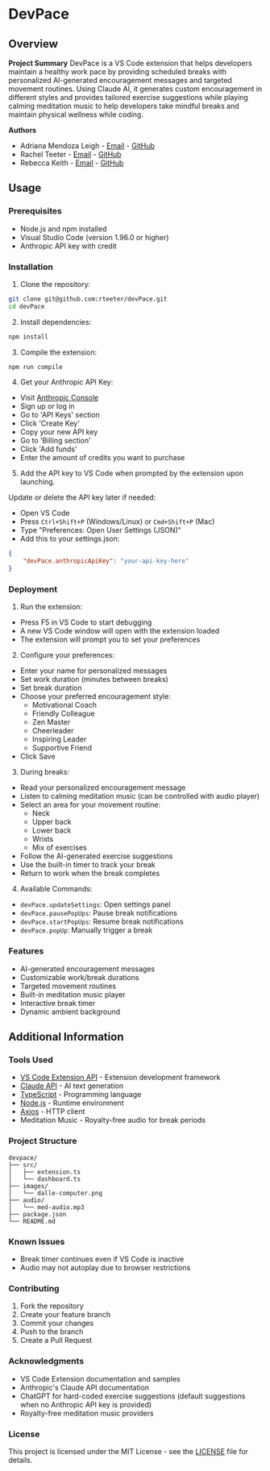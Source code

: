 # DevPace

## Overview

**Project Summary**
DevPace is a VS Code extension that helps developers maintain a healthy work pace by providing scheduled breaks with personalized AI-generated encouragement messages and targeted movement routines. Using Claude AI, it generates custom encouragement in different styles and provides tailored exercise suggestions while playing calming meditation music to help developers take mindful breaks and maintain physical wellness while coding.

**Authors**
- Adriana Mendoza Leigh - [Email](avml@seas.upenn.edu) - [GitHub](https://github.com/adrianavml)
- Rachel Teeter - [Email](reteeter@seas.upenn.edu) - [GitHub](https://github.com/rteeter)
- Rebecca Keith - [Email](lrk145@seas.upenn.edu) - [GitHub](https://github.com/lark523)

## Usage

### Prerequisites
- Node.js and npm installed
- Visual Studio Code (version 1.96.0 or higher)
- Anthropic API key with credit

### Installation

1. Clone the repository:
```bash
git clone git@github.com:rteeter/devPace.git
cd devPace
```

2. Install dependencies:
```bash
npm install
```

3. Compile the extension:
```bash
npm run compile
```

4. Get your Anthropic API Key:
- Visit [Anthropic Console](https://console.anthropic.com/)
- Sign up or log in
- Go to 'API Keys' section
- Click 'Create Key'
- Copy your new API key
- Go to 'Billing section'
- Click 'Add funds'
- Enter the amount of credits you want to purchase

5. Add the API key to VS Code when prompted by the extension upon launching.

Update or delete the API key later if needed:
- Open VS Code
- Press `Ctrl+Shift+P` (Windows/Linux) or `Cmd+Shift+P` (Mac) 
- Type "Preferences: Open User Settings (JSON)"
- Add this to your settings.json:
```json
{
    "devPace.anthropicApiKey": "your-api-key-here"
}
```

### Deployment

1. Run the extension:
- Press F5 in VS Code to start debugging
- A new VS Code window will open with the extension loaded
- The extension will prompt you to set your preferences

2. Configure your preferences:
- Enter your name for personalized messages
- Set work duration (minutes between breaks)
- Set break duration 
- Choose your preferred encouragement style:
  - Motivational Coach
  - Friendly Colleague
  - Zen Master
  - Cheerleader
  - Inspiring Leader
  - Supportive Friend
- Click Save

3. During breaks:
- Read your personalized encouragement message
- Listen to calming meditation music (can be controlled with audio player)
- Select an area for your movement routine:
  - Neck
  - Upper back
  - Lower back
  - Wrists
  - Mix of exercises
- Follow the AI-generated exercise suggestions
- Use the built-in timer to track your break
- Return to work when the break completes

4. Available Commands:
- `devPace.updateSettings`: Open settings panel
- `devPace.pausePopUps`: Pause break notifications
- `devPace.startPopUps`: Resume break notifications
- `devPace.popUp`: Manually trigger a break

### Features
- AI-generated encouragement messages
- Customizable work/break durations
- Targeted movement routines
- Built-in meditation music player
- Interactive break timer
- Dynamic ambient background

## Additional Information

### Tools Used
- [VS Code Extension API](https://code.visualstudio.com/api) - Extension development framework
- [Claude API](https://docs.anthropic.com/claude/reference/getting-started-with-the-api) - AI text generation
- [TypeScript](https://www.typescriptlang.org/) - Programming language
- [Node.js](https://nodejs.org/) - Runtime environment
- [Axios](https://axios-http.com/) - HTTP client
- Meditation Music - Royalty-free audio for break periods

### Project Structure
```
devpace/
├── src/
│   ├── extension.ts
│   └── dashboard.ts
├── images/
│   └── dalle-computer.png
├── audio/
│   └── med-audio.mp3
├── package.json
└── README.md
```

### Known Issues
- Break timer continues even if VS Code is inactive
- Audio may not autoplay due to browser restrictions

### Contributing
1. Fork the repository
2. Create your feature branch
3. Commit your changes
4. Push to the branch
5. Create a Pull Request

### Acknowledgments
- VS Code Extension documentation and samples
- Anthropic's Claude API documentation
- ChatGPT for hard-coded exercise suggestions (default suggestions when no Anthropic API key is provided)
- Royalty-free meditation music providers

### License
This project is licensed under the MIT License - see the [LICENSE](LICENSE) file for details.

